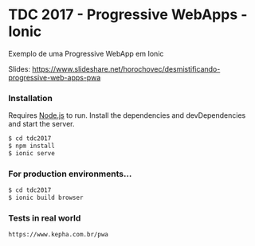 # TDC 2017 - Progressive WebApps - Ionic

Exemplo de uma Progressive WebApp em Ionic

Slides: https://www.slideshare.net/horochovec/desmistificando-progressive-web-apps-pwa

### Installation

Requires [Node.js](https://nodejs.org/) to run.
Install the dependencies and devDependencies and start the server.

```sh
$ cd tdc2017
$ npm install
$ ionic serve
```

### For production environments...

```sh
$ cd tdc2017
$ ionic build browser
```

### Tests in real world

```sh
https://www.kepha.com.br/pwa
```
